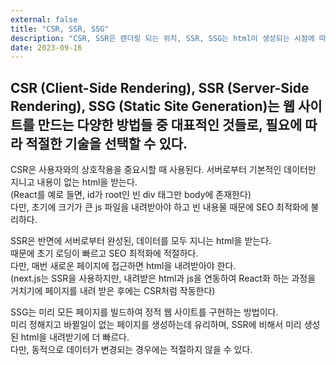 ```yaml
---
external: false
title: "CSR, SSR, SSG"
description: "CSR, SSR은 렌더링 되는 위치, SSR, SSG는 html이 생성되는 시점에 따라 다르다."
date: 2023-09-16
---
```


## CSR (Client-Side Rendering), SSR (Server-Side Rendering), SSG (Static Site Generation)는 웹 사이트를 만드는 다양한 방법들 중 대표적인 것들로, 필요에 따라 적절한 기술을 선택할 수 있다.

CSR은 사용자와의 상호작용을 중요시할 때 사용된다. 서버로부터 기본적인 데이터만 지니고 내용이 없는 html을 받는다.  
(React를 예로 들면, id가 root인 빈 div 태그만 body에 존재한다)  
다만, 초기에 크기가 큰 js 파일을 내려받아야 하고 빈 내용물 때문에 SEO 최적화에 불리하다.

SSR은 반면에 서버로부터 완성된, 데이터를 모두 지니는 html을 받는다.  
때문에 초기 로딩이 빠르고 SEO 최적화에 적절하다.  
다만, 매번 새로운 페이지에 접근하면 html을 내려받아야 한다.  
(next.js는 SSR을 사용하지만, 내려받은 html과 js을 연동하여 React화 하는 과정을 거치기에 페이지를 내려 받은 후에는 CSR처럼 작동한다)

SSG는 미리 모든 페이지를 빌드하여 정적 웹 사이트를 구현하는 방법이다.  
미리 정해지고 바뀔일이 없는 페이지를 생성하는데 유리하며, SSR에 비해서 미리 생성된 html을 내려받기에 더 빠르다.  
다만, 동적으로 데이터가 변경되는 경우에는 적절하지 않을 수 있다.
